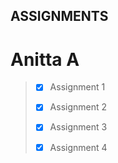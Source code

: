 ## ASSIGNMENTS

# Anitta A

> - [x] Assignment 1
>
> - [x] Assignment 2
>
> - [x] Assignment 3
>
> - [x] Assignment 4
>